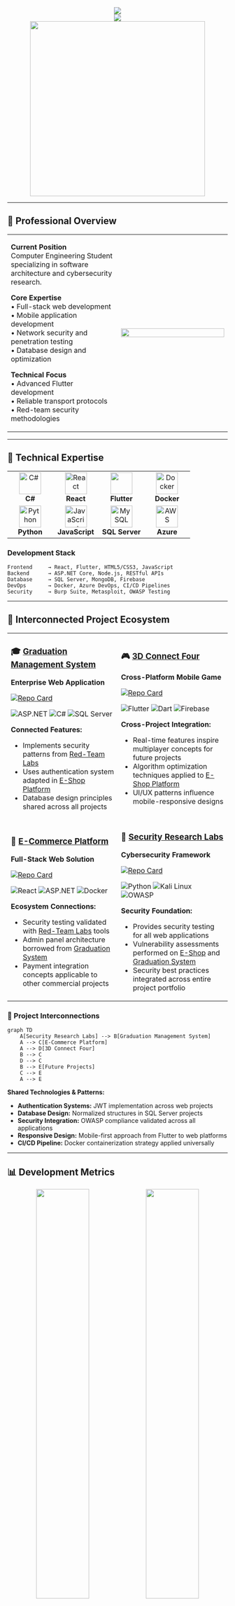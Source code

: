 <div align="center">
  <img src="https://capsule-render.vercel.app/api?type=waving&color=gradient&customColorList=0,2,2,5,30&height=200&section=header&text=Muhanned%20Hasan&fontSize=70&fontColor=fff&animation=twinkling&fontAlignY=35&desc=Computer%20Engineering%20%7C%20Software%20Developer%20%7C%20Security%20Researcher&descAlignY=55&descSize=18" />
</div>

<div align="center">
  <img src="https://readme-typing-svg.herokuapp.com/?font=JetBrains+Mono&weight=600&size=28&duration=3000&pause=1000&color=00D4AA&center=true&vCenter=true&width=600&height=100&lines=Full-Stack+Developer;Cybersecurity+Specialist;Computer+Engineering+Student;Open+Source+Contributor" />
</div>

<div align="center">
  <img src="https://user-images.githubusercontent.com/74038190/212284158-e840e285-664b-44d7-b79b-e264b5e54825.gif" width="400">
</div>

---

## 🎯 Professional Overview

<table>
<tr>
<td width="50%">

**Current Position**  
Computer Engineering Student specializing in software architecture and cybersecurity research.

**Core Expertise**  
• Full-stack web development  
• Mobile application development  
• Network security and penetration testing  
• Database design and optimization  

**Technical Focus**  
• Advanced Flutter development  
• Reliable transport protocols  
• Red-team security methodologies  

</td>
<td width="50%">

<img align="center" src="https://user-images.githubusercontent.com/74038190/229223263-cf2e4b07-2615-4f87-9c38-e37600f8381a.gif" width="100%">

</td>
</tr>
</table>

---

## 💼 Technical Expertise

<div align="center">
<table>
<tr>
<td align="center" width="25%">
<img src="https://techstack-generator.vercel.app/csharp-icon.svg" alt="C#" width="50" height="50" />
<br><b>C#</b>
</td>
<td align="center" width="25%">
<img src="https://techstack-generator.vercel.app/react-icon.svg" alt="React" width="50" height="50" />
<br><b>React</b>
</td>
<td align="center" width="25%">
<img src="https://cdn.jsdelivr.net/gh/devicons/devicon/icons/flutter/flutter-original.svg" width="50" height="50" />
<br><b>Flutter</b>
</td>
<td align="center" width="25%">
<img src="https://techstack-generator.vercel.app/docker-icon.svg" alt="Docker" width="50" height="50" />
<br><b>Docker</b>
</td>
</tr>
<tr>
<td align="center" width="25%">
<img src="https://techstack-generator.vercel.app/python-icon.svg" alt="Python" width="50" height="50" />
<br><b>Python</b>
</td>
<td align="center" width="25%">
<img src="https://techstack-generator.vercel.app/js-icon.svg" alt="JavaScript" width="50" height="50" />
<br><b>JavaScript</b>
</td>
<td align="center" width="25%">
<img src="https://techstack-generator.vercel.app/mysql-icon.svg" alt="MySQL" width="50" height="50" />
<br><b>SQL Server</b>
</td>
<td align="center" width="25%">
<img src="https://techstack-generator.vercel.app/aws-icon.svg" alt="AWS" width="50" height="50" />
<br><b>Azure</b>
</td>
</tr>
</table>
</div>

### Development Stack
```
Frontend     → React, Flutter, HTML5/CSS3, JavaScript
Backend      → ASP.NET Core, Node.js, RESTful APIs
Database     → SQL Server, MongoDB, Firebase
DevOps       → Docker, Azure DevOps, CI/CD Pipelines
Security     → Burp Suite, Metasploit, OWASP Testing
```

---

## 🚀 Interconnected Project Ecosystem

<div align="center">
<table>
<tr>
<td width="50%">

### 🎓 [Graduation Management System](https://github.com/MOHANED8/graduation-management-system)
**Enterprise Web Application**

[![Repo Card](https://github-readme-stats.vercel.app/api/pin/?username=MOHANED8&repo=graduation-management-system&theme=radical&hide_border=true&bg_color=0D1117)](https://github.com/MOHANED8/graduation-management-system)

![ASP.NET](https://img.shields.io/badge/ASP.NET-512BD4?style=flat-square&logo=dotnet)
![C#](https://img.shields.io/badge/C%23-239120?style=flat-square&logo=csharp)
![SQL Server](https://img.shields.io/badge/SQL%20Server-CC2927?style=flat-square&logo=microsoft-sql-server)

**Connected Features:**
- Implements security patterns from [Red-Team Labs](https://github.com/MOHANED8/red-team-labs)
- Uses authentication system adapted in [E-Shop Platform](https://github.com/MOHANED8/eshop-platform)
- Database design principles shared across all projects

</td>
<td width="50%">

### 🎮 [3D Connect Four](https://github.com/MOHANED8/3d-connect-four)
**Cross-Platform Mobile Game**

[![Repo Card](https://github-readme-stats.vercel.app/api/pin/?username=MOHANED8&repo=3d-connect-four&theme=radical&hide_border=true&bg_color=0D1117)](https://github.com/MOHANED8/3d-connect-four)

![Flutter](https://img.shields.io/badge/Flutter-02569B?style=flat-square&logo=flutter)
![Dart](https://img.shields.io/badge/Dart-0175C2?style=flat-square&logo=dart)
![Firebase](https://img.shields.io/badge/Firebase-FFCA28?style=flat-square&logo=firebase)

**Cross-Project Integration:**
- Real-time features inspire multiplayer concepts for future projects
- Algorithm optimization techniques applied to [E-Shop Platform](https://github.com/MOHANED8/eshop-platform)
- UI/UX patterns influence mobile-responsive designs

</td>
</tr>
<tr>
<td width="50%">

### 🛒 [E-Commerce Platform](https://github.com/MOHANED8/eshop-platform)
**Full-Stack Web Solution**

[![Repo Card](https://github-readme-stats.vercel.app/api/pin/?username=MOHANED8&repo=eshop-platform&theme=radical&hide_border=true&bg_color=0D1117)](https://github.com/MOHANED8/eshop-platform)

![React](https://img.shields.io/badge/React-61DAFB?style=flat-square&logo=react)
![ASP.NET](https://img.shields.io/badge/ASP.NET-512BD4?style=flat-square&logo=dotnet)
![Docker](https://img.shields.io/badge/Docker-2496ED?style=flat-square&logo=docker)

**Ecosystem Connections:**
- Security testing validated with [Red-Team Labs](https://github.com/MOHANED8/red-team-labs) tools
- Admin panel architecture borrowed from [Graduation System](https://github.com/MOHANED8/graduation-management-system)
- Payment integration concepts applicable to other commercial projects

</td>
<td width="50%">

### 🔐 [Security Research Labs](https://github.com/MOHANED8/red-team-labs)
**Cybersecurity Framework**

[![Repo Card](https://github-readme-stats.vercel.app/api/pin/?username=MOHANED8&repo=red-team-labs&theme=radical&hide_border=true&bg_color=0D1117)](https://github.com/MOHANED8/red-team-labs)

![Python](https://img.shields.io/badge/Python-3776AB?style=flat-square&logo=python)
![Kali Linux](https://img.shields.io/badge/Kali%20Linux-557C94?style=flat-square&logo=kali-linux)
![OWASP](https://img.shields.io/badge/OWASP-000000?style=flat-square&logo=owasp)

**Security Foundation:**
- Provides security testing for all web applications
- Vulnerability assessments performed on [E-Shop](https://github.com/MOHANED8/eshop-platform) and [Graduation System](https://github.com/MOHANED8/graduation-management-system)
- Security best practices integrated across entire project portfolio

</td>
</tr>
</table>
</div>

### 🔗 Project Interconnections
```mermaid
graph TD
    A[Security Research Labs] --> B[Graduation Management System]
    A --> C[E-Commerce Platform]
    A --> D[3D Connect Four]
    B --> C
    D --> C
    B --> E[Future Projects]
    C --> E
    A --> E
```

**Shared Technologies & Patterns:**
- **Authentication Systems:** JWT implementation across web projects
- **Database Design:** Normalized structures in SQL Server projects
- **Security Integration:** OWASP compliance validated across all applications
- **Responsive Design:** Mobile-first approach from Flutter to web platforms
- **CI/CD Pipeline:** Docker containerization strategy applied universally

---

## 📊 Development Metrics

<div align="center">
<img width="49%" src="https://github-readme-stats.vercel.app/api?username=MOHANED8&show_icons=true&theme=radical&hide_border=true&bg_color=0D1117&title_color=F85D7F&icon_color=F85D7F&text_color=FFFFFF&custom_title=GitHub%20Statistics" />
<img width="49%" src="https://github-readme-stats.vercel.app/api/top-langs/?username=MOHANED8&layout=compact&theme=radical&hide_border=true&bg_color=0D1117&title_color=F85D7F&text_color=FFFFFF" />
</div>

<div align="center">
<img width="70%" src="https://github-readme-streak-stats.herokuapp.com/?user=MOHANED8&theme=radical&hide_border=true&background=0D1117&stroke=F85D7F&ring=F85D7F&fire=F85D7F&currStreakLabel=F85D7F" />
</div>

<div align="center">
<img src="https://github-readme-activity-graph.vercel.app/graph?username=MOHANED8&bg_color=0d1117&color=f85d7f&line=f85d7f&point=ffffff&area=true&hide_border=true" width="100%"/>
</div>

---

## 🏆 Professional Recognition

<div align="center">
<img src="https://github-profile-trophy.vercel.app/?username=MOHANED8&theme=radical&no-frame=true&column=6&margin-w=15&margin-h=15&no-bg=true" />
</div>

---

## 📫 Professional Contact

<div align="center">
<table>
<tr>
<td align="center">
<a href="https://www.linkedin.com/in/muhanned-hasan-246b25235/">
<img src="https://img.shields.io/badge/LinkedIn-0A66C2?style=for-the-badge&logo=linkedin&logoColor=white&labelColor=0A66C2" />
</a>
</td>
<td align="center">
<a href="mailto:mohanedmohamed8686@gmail.com">
<img src="https://img.shields.io/badge/Email-EA4335?style=for-the-badge&logo=gmail&logoColor=white&labelColor=EA4335" />
</a>
</td>
<td align="center">
<a href="https://github.com/MOHANED8">
<img src="https://img.shields.io/badge/GitHub-181717?style=for-the-badge&logo=github&logoColor=white&labelColor=181717" />
</a>
</td>
</tr>
</table>
</div>

---

## 📈 Profile Analytics

<div align="center">
<img src="https://komarev.com/ghpvc/?username=MOHANED8&style=for-the-badge&color=F85D7F&labelColor=0D1117" />
<img src="https://img.shields.io/github/followers/MOHANED8?label=Followers&style=for-the-badge&color=F85D7F&labelColor=0D1117" />
<img src="https://img.shields.io/github/stars/MOHANED8?style=for-the-badge&color=F85D7F&labelColor=0D1117" />
</div>

---

<div align="center">
  <img src="https://readme-typing-svg.herokuapp.com/?font=JetBrains+Mono&weight=600&size=20&duration=4000&pause=1000&color=00D4AA&center=true&vCenter=true&width=600&height=50&lines=Open+to+collaboration+and+new+opportunities;Building+secure%2C+scalable+solutions;Let's+connect+and+create+something+exceptional" />
</div>

<div align="center">
  <img src="https://capsule-render.vercel.app/api?type=waving&color=gradient&customColorList=0,2,2,5,30&height=120&section=footer" />
</div>
